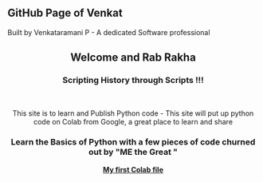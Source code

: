 
  ## GitHub Page of Venkat 
  
  Built by Venkataramani P - A dedicated Software professional
  
  <header>
  <h2> <b>Welcome  and  Rab Rakha </b></h2>

  <h3> <b>Scripting History through Scripts  !!!</b></h3>
  
 <br>
 
This site is to learn and Publish Python code - This site will put up python code on Colab from Google, a great place to learn and share 
<br>
<h3>
  
Learn the Basics of Python with a few pieces of code churned out by "ME the Great " 
  
</h3>
  
  <a href = "https://github.com/Venkat-100/Venkat-100.github.io/blob/main/Summertrg_Venkat.ipynb"> <b>My first Colab file </b></a> 
 
  
